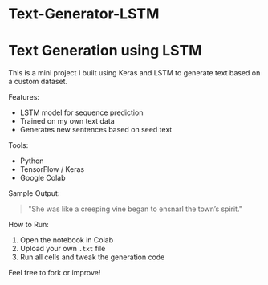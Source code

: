 # Text-Generator-LSTM
# Text Generation using LSTM

This is a mini project I built using Keras and LSTM to generate text based on a custom dataset.

Features:
- LSTM model for sequence prediction
- Trained on my own text data
- Generates new sentences based on seed text

Tools:
- Python
- TensorFlow / Keras
- Google Colab

Sample Output:
> "She was like a creeping vine began to ensnarl the town’s spirit."

How to Run:
1. Open the notebook in Colab
2. Upload your own `.txt` file
3. Run all cells and tweak the generation code

Feel free to fork or improve!

